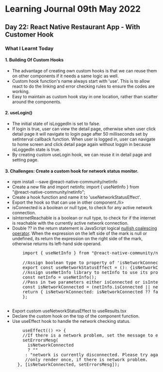 <h1>Learning Journal 09th May 2022</h1>
<h2>Day 22: React Native Restaurant App - With Customer Hook</h2>
<h3>What I Learnt Today</h3>
<h4>1. Building Of Custom Hooks</h4>
<ul>
  <li>The advantage of creating own custom hooks is that we can reuse them on other components if it needs a same logic as well.</li>
  <li>Custom hook function's name always start with 'use'. This is to allow react to do the linking and error checking rules to ensure the codes are working. </li>
  <li>Easy to maintain as custom hook stay in one location, rather than scatter around the components.</li>
</ul>
<h4>2. useLogin()</h4>
<ul>
  <li>The initial state of isLoggedIn is set to false.</li>
  <li>If login is true, user can view the detail page, otherwise when user click detail page it will navigate to login page after 50 milliseconds set by setInterval callback function. When user is logged in, user can navigate to home screen and click detail page again without loggin in because isLoggedIn state is true.</li>
  <li>By creating custom useLogin hook, we can reuse it in detail page and setting page.</li>
</ul>
<h4>3. Challenges: Create a custom hook for network status monitor.</h4>
<ul>
  <li>npm install --save @react-native-community/netinfo</li>
  <li>Create a new file and import netinfo: import { useNetInfo } from "@react-native-community/netinfo";</li>
  <li>Create a hook function and name it to 'useNetworkStatusEffect'.</li>
  <li>Export the hook so that can use in other component./li>
  <li>isConnected is a boolean or null type, to check for any active network connection.</li>
  <li>isInternetReachable is a boolean or null type, to check for if the internet is reachable with the currently active network connection.</li>
  <li>Double ?? in the return statement is JavaScript logical <a href="">nullish coalescing operator</a>. When the expression on the left side of the mark is null or undefined, its return the expression on the right side of the mark, otherwise returns its left-hand side operand.</li>
    
  <pre>
    import { useNetInfo } from "@react-native-community/netinfo";
    
    //Assign boolean type to property of 'isNetworkConnected'.
    export const useNetworkStatusEffect = (): {isNetworkConnected: boolean} => {
    //Assign useNetInfo library to netInfo to use its properties.
    const netInfo = useNetInfo();
    //Pass in two parameters either isConnected or isInternetReachable.
    const isNetworkConnected = (netInfo.isConnected || netInfo.isInternetReachable);
    return { isNetworkConnected: isNetworkConnected ?? false };
    };
  </pre>
  
  <li>Export custom useNetworkStatusEffect to useResults.tsx</li>
  <li>Declare the custom hook on the top of the component function.</li>
  <li>Use useEffect hook to handle the network checking status.</li>
  
  <pre>
    useEffect(() => {
    //If there is a network problem, set the message to errorMessage state, else return empty string.
    setErrorsMesg(
      isNetworkConnected 
      ? ""
     : "network is currently disconnected. Please try again later.");
     //only render once, if there is network problem.
  }, [isNetworkConnected, setErrorsMesg]);
  </pre>
  
</ul>
